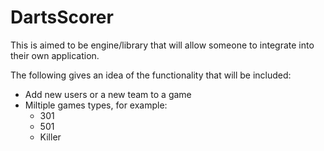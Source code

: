 # DartsScorer

This is aimed to be engine/library that will allow someone to integrate into their own application.

The following gives an idea of the functionality that will be included:

- Add new users or a new team to a game
- Miltiple games types, for example:
  - 301
  - 501
  - Killer
 
